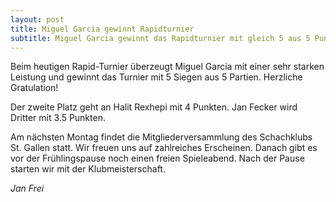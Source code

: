 ```yaml
---
layout: post
title: Miguel Garcia gewinnt Rapidturnier
subtitle: Miguel Garcia gewinnt das Rapidturnier mit gleich 5 aus 5 Punkten vor Halit Rexhepi und Jan Fecker.
---
```


Beim heutigen Rapid-Turnier überzeugt Miguel Garcia mit einer sehr starken Leistung und gewinnt das Turnier mit 5 Siegen
aus 5 Partien. Herzliche Gratulation!

Der zweite Platz geht an Halit Rexhepi mit 4 Punkten. Jan Fecker wird Dritter mit 3.5 Punkten.

Am nächsten Montag findet die Mitgliederversammlung des Schachklubs St. Gallen statt. Wir freuen uns auf zahlreiches
Erscheinen. Danach gibt es vor der Frühlingspause noch einen freien Spieleabend. Nach der Pause starten wir mit der
Klubmeisterschaft.

_Jan Frei_
